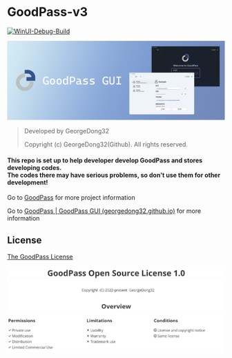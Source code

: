 # GoodPass-v3

[![WinUI-Debug-Build](https://github.com/GeorgeDong32/GoodPass-v3/actions/workflows/WinUI-Debug-Build.yml/badge.svg)](https://github.com/GeorgeDong32/GoodPass-v3/actions/workflows/WinUI-Debug-Build.yml)

<p align="center">
  <img src="./img/GoodPass-GUI-bg1.png" alt="GoodPass" width="700">
</p>


> Developed by GeorgeDong32 
>
> Copyright (c) GeorgeDong32(Github). All rights reserved.

<h4>
This repo is set up to help developer develop GoodPass and stores developing codes.<br>
The codes there may have serious problems, so don't use them for other development!<br>
</h4>

Go to [GoodPass](https://github.com/GeorgeDong32/GoodPass) for more project information

Go to [GoodPass | GoodPass GUI (georgedong32.github.io)](https://georgedong32.github.io/GoodPass/GoodPass-GUI) for more information

## License
[The GoodPass License](https://github.com/GeorgeDong32/GoodPass/blob/main/LICENSE.md)

<p align="center">
    <img src="./img/GPOL_overview.png" width=700>
</p>
